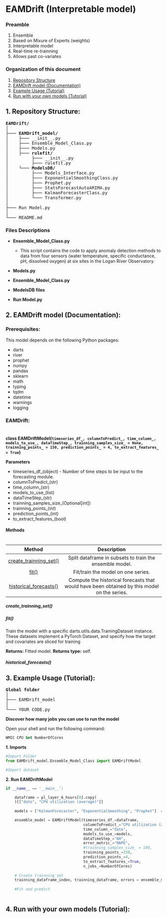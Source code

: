 # EAMDrift (Interpretable model)

### Preamble
1) Ensemble
2) Based on Mixure of Experts (weights)
3) Interpretable model
4) Real-time re-trainning
5) Allows past co-variates

### Organization of this document

  1) [Repository Structure](#folder_structure)
  2) [EAMDrift model (Documentation)](#EAMDrift_model)
  3) [Example Usage (Tutorial)](#usage_example)
  4) [Run with your own models (Tutorial)](#run_with_your_models)


## <a name="folder_structure"></a> 1. Repository Structure:

<pre>
<b>EAMDrift/</b>  
│  
├─── <b>EAMDrift_model/</b>  
│    ├─── __init__.py
│    ├─── Ensemble_Model_Class.py  
│    ├─── Models.py  
│    ├─── <b>rulefit/</b>  
│         ├─── __init__.py
│         ├─── rulefit.py
│    └─── <b>ModelsDB/</b>  
│         ├─── Models_Interface.py  
│         ├─── ExponentialSmoothingClass.py  
│         ├─── Prophet.py  
│         ├─── StatsForecastAutoARIMA.py  
│         ├─── KalmanForecasterClass.py  
│         └─── Transformer.py  
│  
├─── Run Model.py  
│  
└─── README.md  
</pre>

### Files Descriptions

- **Ensemble_Model_Class.py**

  - This script contains the code to apply anomaly detection methods to data from four sensors (water temperature, specific conductance, pH, dissolved oxygen) at six sites in the Logan River Observatory. 

- **Models.py**

- **Ensemble_Model_Class.py**

- **ModelsDB files**

- **Run Model.py**

## <a name="EAMDrift_model"></a> 2. EAMDrift model (Documentation):

### Prerequisites:

This model depends on the following Python packages:

- darts
- river
- prophet
- numpy
- pandas
- sklearn
- math
- typing
- tqdm
- datetime
- warnings
- logging

### EAMDrift:
# 


<b>class EAMDriftModel(```timeseries_df_, columnToPredict_, time_column_, models_to_use_, dataTimeStep_,
                       trainning_samples_size_ = None,
                       trainning_points_ = 150,
                       prediction_points_ = 4,
                       to_extract_features_ = True```)</b>

<b>Parameters</b>
 - timeseries_df_(object) - Number of time steps to be input to the forecasting module.
 - columnToPredict_(str)
 - time_column_(str)
 - models_to_use_(list)
 - dataTimeStep_(str)
 - trainning_samples_size_(Optional[int])
 - trainning_points_(int)
 - prediction_points_(int)
 - to_extract_features_(bool)

#### Methods
# 

| Method | Description |
| :---:   | :---: |
| [create_trainning_set()](#create_trainning_set) | Split dataframe in subsets to train the ensemble model. |
| [fit()](#fit) | Fit/train the model on one series. | 
| [historical_forecasts()](#historical_forecasts) | Compute the historical forecasts that would have been obtained by this model on the series. |


##### <a name="create_trainning_set"></a> create_trainning_set()
##### <a name="fit"></a> fit()
Train the model with a specific darts.utils.data.TrainingDataset instance. These datasets implement a PyTorch Dataset, and specify how the target and covariates are sliced for training

**Returns:** Fitted model.
**Returns type:** self.

##### <a name="historical_forecasts"></a> historical_forecasts()

## <a name="usage_example"></a> 3. Example Usage (Tutorial):

<pre>
<b>Global folder</b>  
│  
├─── EAMDrift_model  
│  
└─── YOUR_CODE.py
</pre>


**Discover how many jobs you can use to run the model**

Open your shell and run the following command:
```ps
WMIC CPU Get NumberOfCores
```


**1. Imports**
```python
#Import Folder
from EAMDrift_model.Ensemble_Model_Class import EAMDriftModel

#Import dataset

```

**2. Run EAMDriftModel**
```python
if __name__ == '__main__':

    dataframe = pl_layer_6_hours[0].copy(
    )[["date", "CPU utilization (average)"]]
    
    models = ["KalmanForecaster", "ExponentialSmoothing", "Prophet"]  # models to use

    ensemble_model = EAMDriftModel(timeseries_df_=dataframe,
                                   columnToPredict_="CPU utilization (average)",
                                   time_column_="date",
                                   models_to_use_=models,
                                   dataTimeStep_="6H",
                                   error_metric_="MAPE",
                                   #trainning_samples_size_ = 100,
                                   trainning_points_=150,
                                   prediction_points_=4,
                                   to_extract_features_=True,
                                   n_jobs_=NumberOfCores)
                                   
    # Create trainning set
    trainning_dataframe_index, trainning_dataframe, errors = ensemble_model.create_trainning_set()
    
    #Fit and predict
     
```

## <a name="run_with_your_models"></a> 4. Run with your own models (Tutorial):






